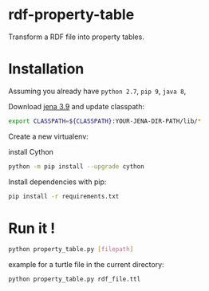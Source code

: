 # rdf-property-table
Transform a RDF file into property tables.

# Installation

Assuming you already have `python 2.7`, `pip 9`, `java 8`,

Download [jena 3.9](https://jena.apache.org/download/index.cgi) and update classpath:

```bash
export CLASSPATH=${CLASSPATH}:YOUR-JENA-DIR-PATH/lib/*
```

Create a new virtualenv:

install Cython

```bash
python -m pip install --upgrade cython
```

Install dependencies with pip:

```bash
pip install -r requirements.txt
```

# Run it !

```bash
python property_table.py [filepath]
```

example for a turtle file in the current directory:

```bash
python property_table.py rdf_file.ttl
```
